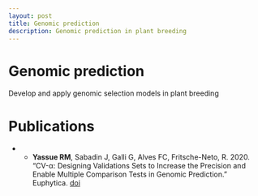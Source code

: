 ```yaml
---
layout: post
title: Genomic prediction
description: Genomic prediction in plant breeding
---
```


# Genomic prediction

Develop and apply genomic selection models in plant breeding

# Publications 

* * **Yassue RM**, Sabadin J, Galli G, Alves FC,  Fritsche-Neto, R. 2020. “CV-α: Designing Validations Sets to Increase the Precision and Enable Multiple Comparison Tests in Genomic Prediction.” Euphytica.  [doi](https://doi.org/10.1007/s10681-021-02831-x)
